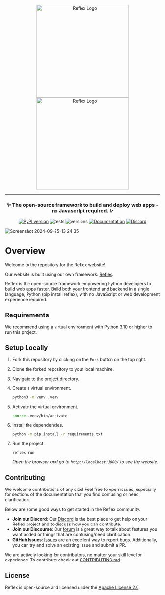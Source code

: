 <div align="center">
<img src="https://raw.githubusercontent.com/reflex-dev/reflex/main/docs/images/reflex_dark.svg#gh-light-mode-only" alt="Reflex Logo" width="300px">
<img src="https://raw.githubusercontent.com/reflex-dev/reflex/main/docs/images/reflex_light.svg#gh-dark-mode-only" alt="Reflex Logo" width="300px">

<hr>

### **✨ The open-source framework to build and deploy web apps - no Javascript required. ✨**
[![PyPI version](https://badge.fury.io/py/reflex.svg)](https://badge.fury.io/py/reflex)
![tests](https://github.com/pynecone-io/pynecone/actions/workflows/integration.yml/badge.svg)
![versions](https://img.shields.io/pypi/pyversions/reflex.svg)
[![Documentation](https://img.shields.io/badge/Documentation%20-Introduction%20-%20%23007ec6)](https://reflex.dev/docs/getting-started/introduction/)
[![Discord](https://img.shields.io/discord/1029853095527727165?color=%237289da&label=Discord)](https://discord.gg/T5WSbC2YtQ)
</div>

![Screenshot 2024-09-25-13 24 35](https://github.com/user-attachments/assets/4e18e223-6757-4345-bdce-f655dc264996)

# Overview

Welcome to the repository for the Reflex website!

Our website is built using our own framework: [Reflex](https://reflex.dev/).

Reflex is the open-source framework empowering Python developers to build web apps faster.
Build both your frontend and backend in a single language, Python (pip install reflex), with no JavaScript or web development experience required.

## Requirements

We recommend using a virtual environment with Python 3.10 or higher to run this project.

## Setup Locally

1. Fork this repository by clicking on the `Fork` button on the top right.
2. Clone the forked repository to your local machine.
3. Navigate to the project directory.
4. Create a virtual environment.

    ```bash
    python3 -m venv .venv
    ```

5. Activate the virtual environment.

    ```bash
    source .venv/bin/activate
    ```

6. Install the dependencies.

    ```bash
    python -m pip install -r requirements.txt
    ```

7. Run the project.

    ```bash
    reflex run
    ```

    *Open the browser and go to `http://localhost:3000/` to see the website.*

## Contributing

We welcome contributions of any size!
Feel free to open issues, especially for sections of the documentation that you find confusing or need clarification.

Below are some good ways to get started in the Reflex community.

 - **Join our Discord**: Our [Discord](https://discord.gg/T5WSbC2YtQ) is the best place to get help on your Reflex project and to discuss how you can contribute.
 - **Join our Discourse**: Our [forum](https://forum.reflex.dev/) is a great way to talk about features you want added or things that are confusing/need clarification.
 - **GitHub Issues**: [Issues](https://github.com/reflex-dev/reflex/issues) are an excellent way to report bugs. Additionally, you can try and solve an existing issue and submit a PR.

We are actively looking for contributors, no matter your skill level or experience. To contribute check out [CONTRIBUTING.md](https://github.com/reflex-dev/reflex/blob/main/CONTRIBUTING.md)

## License

Reflex is open-source and licensed under the [Apache License 2.0](LICENSE).
